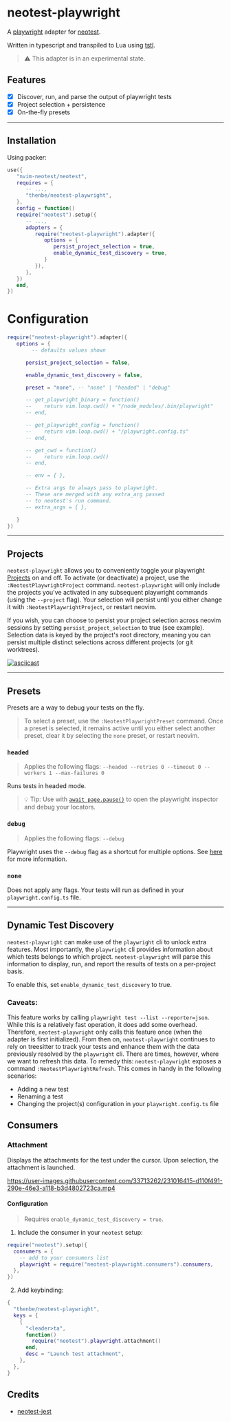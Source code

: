 # neotest-playwright

A [playwright](https://playwright.dev/) adapter for [neotest](https://github.com/nvim-neotest/neotest).

Written in typescript and transpiled to Lua using [tstl](https://github.com/TypeScriptToLua/TypeScriptToLua).

> ⚠️ This adapter is in an experimental state.

## Features

- [x] Discover, run, and parse the output of playwright tests
- [x] Project selection + persistence
- [x] On-the-fly presets

---

## Installation

Using packer:

```lua
use({
   "nvim-neotest/neotest",
   requires = {
      -- ...,
      "thenbe/neotest-playwright",
   },
   config = function()
   require("neotest").setup({
      -- ...,
      adapters = {
         require("neotest-playwright").adapter({
            options = {
               persist_project_selection = true,
               enable_dynamic_test_discovery = true,
            }
         }),
      },
   })
   end,
})
```

# Configuration

```lua
require("neotest-playwright").adapter({
   options = {
		-- defaults values shown

      persist_project_selection = false,

      enable_dynamic_test_discovery = false,

      preset = "none", -- "none" | "headed" | "debug"

      -- get_playwright_binary = function()
      --    return vim.loop.cwd() + "/node_modules/.bin/playwright"
      -- end,

      -- get_playwright_config = function()
      --    return vim.loop.cwd() + "/playwright.config.ts"
      -- end,

      -- get_cwd = function()
      --    return vim.loop.cwd()
      -- end,

      -- env = { },

      -- Extra args to always pass to playwright.
      -- These are merged with any extra_arg passed
      -- to neotest's run command.
      -- extra_args = { },

   }
})
```

---

## Projects

`neotest-playwright` allows you to conveniently toggle your playwright [Projects](https://playwright.dev/docs/test-advanced#projects) on and off. To activate (or deactivate) a project, use the `:NeotestPlaywrightProject` command. `neotest-playwright` will only include the projects you've activated in any subsequent playwright commands (using the `--project` flag). Your selection will persist until you either change it with `:NeotestPlaywrightProject`, or restart neovim.

If you wish, you can choose to persist your project selection across neovim sessions by setting `persist_project_selection` to true (see example). Selection data is keyed by the project's root directory, meaning you can persist multiple distinct selections across different projects (or git worktrees).

[![asciicast](https://asciinema.org/a/558555.svg)](https://asciinema.org/a/558555)

---

## Presets

Presets are a way to debug your tests on the fly.

> To select a preset, use the `:NeotestPlaywrightPreset` command. Once a preset is selected, it remains active until you either select another preset, clear it by selecting the `none` preset, or restart neovim.

### `headed`

> Applies the following flags: `--headed --retries 0 --timeout 0 --workers 1 --max-failures 0`

Runs tests in headed mode.

> 💡 Tip: Use with [`await page.pause()`](https://playwright.dev/docs/api/class-page#page-pause) to open the playwright inspector and debug your locators.

### `debug`

> Applies the following flags: `--debug`

Playwright uses the `--debug` flag as a shortcut for multiple options. See [here](https://playwright.dev/docs/test-cli#reference) for more information.

### `none`

Does not apply any flags. Your tests will run as defined in your `playwright.config.ts` file.

---

## Dynamic Test Discovery

`neotest-playwright` can make use of the `playwright` cli to unlock extra features. Most importantly, the `playwright` cli provides information about which tests belongs to which project. `neotest-playwright` will parse this information to display, run, and report the results of tests on a per-project basis.

To enable this, set `enable_dynamic_test_discovery` to true.

### Caveats:

This feature works by calling `playwright test --list --reporter=json`. While this is a relatively fast operation, it does add some overhead. Therefore, `neotest-playwright` only calls this feature once (when the adapter is first initialized). From then on, `neotest-playwright` continues to rely on treesitter to track your tests and enhance them with the data previously resolved by the `playwright` cli. There are times, however, where we want to refresh this data. To remedy this: `neotest-playwright` exposes a command `:NeotestPlaywrightRefresh`. This comes in handy in the following scenarios:

- Adding a new test
- Renaming a test
- Changing the project(s) configuration in your `playwright.config.ts` file

## Consumers

### Attachment

Displays the attachments for the test under the cursor. Upon selection, the attachment is launched.

https://user-images.githubusercontent.com/33713262/231016415-d110f491-290e-46e3-a118-b3d4802723ca.mp4

#### Configuration

> Requires `enable_dynamic_test_discovery = true`.

1. Include the consumer in your `neotest` setup:

```lua
require("neotest").setup({
  consumers = {
    -- add to your consumers list
    playwright = require("neotest-playwright.consumers").consumers,
  },
})
```

2. Add keybinding:

```lua
{
  "thenbe/neotest-playwright",
  keys = {
    {
      "<leader>ta",
      function()
        require("neotest").playwright.attachment()
      end,
      desc = "Launch test attachment",
    },
  },
}
```

## Credits

- [neotest-jest](https://github.com/haydenmeade/neotest-jest)
